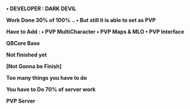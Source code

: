 **• DEVELOPER : DARK DEVIL**

**Work Done 30% of 100% .. • But still it is able to set as PVP**

**Have to Add : 
• PVP MultiCharacter
• PVP Maps & MLO
• PVP Interface**

**QBCore Base**

**Not finished yet**

**[Not Gonna be Finish]**

**Too many things you  have to do**

**You have to Do 70% of server work**

**PVP Server**
